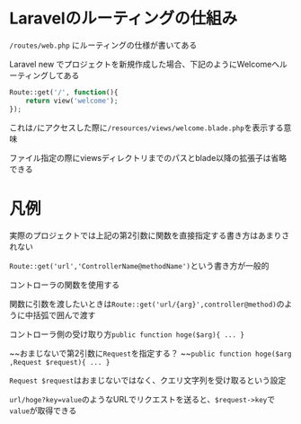 # Laravelのルーティングの仕組み

`/routes/web.php` にルーティングの仕様が書いてある

Laravel new でプロジェクトを新規作成した場合、下記のようにWelcomeへルーティングしてある

```php
Route::get('/', function(){
    return view('welcome');
});
```

これは`/`にアクセスした際に`/resources/views/welcome.blade.php`を表示する意味

ファイル指定の際にviewsディレクトリまでのパスとblade以降の拡張子は省略できる

# 凡例

実際のプロジェクトでは上記の第2引数に関数を直接指定する書き方はあまりされない

`Route::get('url','ControllerName@methodName')`という書き方が一般的

コントローラの関数を使用する

関数に引数を渡したいときは`Route::get('url/{arg}',controller@method)`のように中括弧で囲んで渡す

コントローラ側の受け取り方`public function hoge($arg){ ... }`

~~おまじないで第2引数に`Request`を指定する？ ~~`public function hoge($arg ,Request $request){ ... }`

`Request $request`はおまじないではなく、クエリ文字列を受け取るという設定

`url/hoge?key=value`のようなURLでリクエストを送ると、`$request->key`で`value`が取得できる
